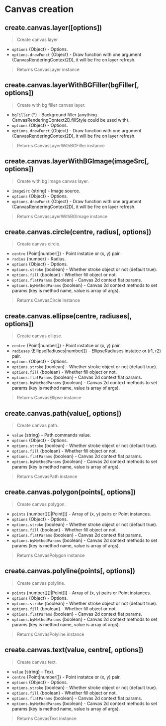 # Canvas creation


## create.canvas.layer([options])
> Create canvas layer

- `options` {Object} - Options.
- `options.drawFunct` {Object} - Draw function with one argument (CanvasRenderingContext2D), it will be fire on layer refresh.

> Returns CanvasLayer instance


## create.canvas.layerWithBGFiller(bgFiller[, options])
> Create with bg filler canvas layer.

- `bgFiller` {*} - Background filler (anything CanvasRenderingContext2D.fillStyle could be used with).
- `options` {Object} - Options.
- `options.drawFunct` {Object} - Draw function with one argument (CanvasRenderingContext2D), it will be fire on layer refresh.

> Returns CanvasLayerWithBGFiller instance


## create.canvas.layerWithBGImage(imageSrc[, options])
> Create with bg image canvas layer.

- `imageSrc` {string} - Image source.
- `options` {Object} - Options.
- `options.drawFunct` {Object} - Draw function with one argument (CanvasRenderingContext2D), it will be fire on layer refresh.

> Returns CanvasLayerWithBGImage instance


## create.canvas.circle(centre, radius[, options])
> Create canvas circle.

- `centre` {Point|number[]} - Point instatce or (x, y) pair.
- `radius` {number} - Radius.
- `options` {Object} - Options.
- `options.stroke` {boolean} - Whether stroke object or not (default true).
- `options.fill` {boolean} - Whether fill object or not.
- `options.flatParams` {boolean} - Canvas 2d context flat params.
- `options.byMethodParams` {boolean} - Canvas 2d context methods to set params (key is method name, value is array of args).

> Returns CanvasCircle instance


## create.canvas.ellipse(centre, radiuses[, options])
> Create canvas ellipse.

- `centre` {Point|number[]} - Point instatce or (x, y) pair.
- `radiuses` {EllipseRadiuses|number[]} - EllipseRadiuses instatce or (r1, r2) pair.
- `options` {Object} - Options.
- `options.stroke` {boolean} - Whether stroke object or not (default true).
- `options.fill` {boolean} - Whether fill object or not.
- `options.flatParams` {boolean} - Canvas 2d context flat params.
- `options.byMethodParams` {boolean} - Canvas 2d context methods to set params (key is method name, value is array of args).

> Returns CanvasEllipse instance


## create.canvas.path(value[, options])
> Create canvas path.

- `value` {string} - Path commands value.
- `options` {Object} - Options.
- `options.stroke` {boolean} - Whether stroke object or not (default true).
- `options.fill` {boolean} - Whether fill object or not.
- `options.flatParams` {boolean} - Canvas 2d context flat params.
- `options.byMethodParams` {boolean} - Canvas 2d context methods to set params (key is method name, value is array of args).

> Returns CanvasPath instance


## create.canvas.polygon(points[, options])
> Create canvas polygon.

- `points` {number[][]|Point[]} - Array of (x, y) pairs or Point instances.
- `options` {Object} - Options.
- `options.stroke` {boolean} - Whether stroke object or not (default true).
- `options.fill` {boolean} - Whether fill object or not.
- `options.flatParams` {boolean} - Canvas 2d context flat params.
- `options.byMethodParams` {boolean} - Canvas 2d context methods to set params (key is method name, value is array of args).

> Returns CanvasPolygon instance


## create.canvas.polyline(points[, options])
> Create canvas polyline.

- `points` {number[][]|Point[]} - Array of (x, y) pairs or Point instances.
- `options` {Object} - Options.
- `options.stroke` {boolean} - Whether stroke object or not (default true).
- `options.fill` {boolean} - Whether fill object or not.
- `options.flatParams` {boolean} - Canvas 2d context flat params.
- `options.byMethodParams` {boolean} - Canvas 2d context methods to set params (key is method name, value is array of args).

> Returns CanvasPolyline instance


## create.canvas.text(value, centre[, options])
> Create canvas text.

- `value` {string} - Text.
- `centre` {Point|number[]} - Point instatce or (x, y) pair.
- `options` {Object} - Options.
- `options.stroke` {boolean} - Whether stroke object or not (default true).
- `options.fill` {boolean} - Whether fill object or not.
- `options.flatParams` {boolean} - Canvas 2d context flat params.
- `options.byMethodParams` {boolean} - Canvas 2d context methods to set params (key is method name, value is array of args).

> Returns CanvasText instance
